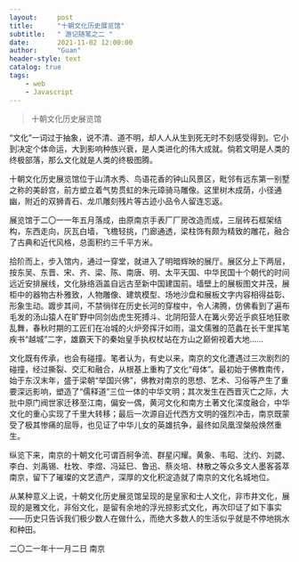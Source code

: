 ```yaml
---
layout:     post
title:      "十朝文化历史展览馆"
subtitle:   " 游记随笔之二 "
date:       2021-11-02 12:00:00
author:     "Guan"
header-style: text
catalog: true
tags:
    - web
    - Javascript
---
```


> 十朝文化历史展览馆

“文化”一词过于抽象，说不清、道不明，却人人从生到死无时不刻感受得到。它小到决定个体命运，大到影响种族兴衰，是人类进化的伟大成就。倘若文明是人类的终极部落，那么文化就是人类的终极图腾。


十朝文化历史展览馆位于山清水秀、鸟语花香的钟山风景区，毗邻有远东第一别墅之称的美龄宫，前方塑立着气势贯虹的朱元璋骑马雕像。这里树木成荫，小径通幽，附近的双狮青石、龙爪雕刻残片等古迹小品令人留连忘返。


展览馆于二〇一一年五月落成，由原南京手表厂厂房改造而成，三层砖石框架结构，东西走向，灰瓦白墙，飞檐轻挑，门廊通透，梁柱饰有颇为精致的雕花，融合了古典和近代风格，总面积约三千平方米。


拾阶而上，步入馆内，通过一穿堂，就进入了明暗辉映的展厅。展区分上下两层，按东吴、东晋、宋、齐、梁、陈、南唐、明、太平天国、中华民国十个朝代的时间远近安排展线，文化脉络涵盖自远古至新中国建国前。墙壁上的展板图文并茂，展柜中的器物古朴雅致，人物雕像、建筑模型、场地沙盘和展板文字内容相得益彰、形象生动。踱步其间，不禁徜徉在历史长河的穿梭中，令人沸腾，仿佛看到了遍布毛发的汤山猿人在旷野中同剑齿虎生死搏斗、北阴阳营人在篝火旁近乎疯狂地狂歌乱舞，春秋时期的工匠们在冶城的火炉旁挥汗如雨，温文儒雅的范蠡在长干里挥笔疾书“越城”二字，雄霸天下的秦始皇手执权杖站在方山之巅俯视着大地……


文化既有传承，也会有碰撞。笔者认为，有史以来，南京的文化遭遇过三次剧烈的碰撞，经过撕裂、交汇和融合，从根基上重构了文化“母体”。最初始于佛教南传，始于东汉末年，盛于梁朝“举国兴佛”，佛教对南京的思想、艺术、习俗等产生了重要深远影响，塑造了“儒释道”三位一体的中华文明；其次发生在西晋灭亡之际，大批中原门阀世家迁移至江南，偏安一偶，黄河文化和南方土著文化深度融合，中华文化的重心实现了千里大转移；最后一次源自近代西方文明的强烈冲击，南京既蒙受了极其惨痛的屈辱，也见证了中华儿女的英雄抗争，最终如凤凰涅槃般焕然重生。


纵览下来，南京的十朝文化可谓百舸争流、群星闪耀。黄象、韦昭、沈约、刘勰、李白、刘禹锡、杜牧、李煜、冯延巳、鲁迅、蔡炎培、林散之等众多文人墨客荟萃南京，留下了璀璨的文艺遗产，深厚的文化积淀造就了南京的文化名城地位。


从某种意义上说，十朝文化历史展览馆呈现的是皇家和士人文化，非市井文化，展现的是雅文化，非俗文化，是留有余地的浮光掠影式文化，再次印证了如下事实——历史只告诉我们极少数人在做什么，而绝大多数人的生活似乎就是不停地挑水和种田。


二〇二一年十一月二日  南京
